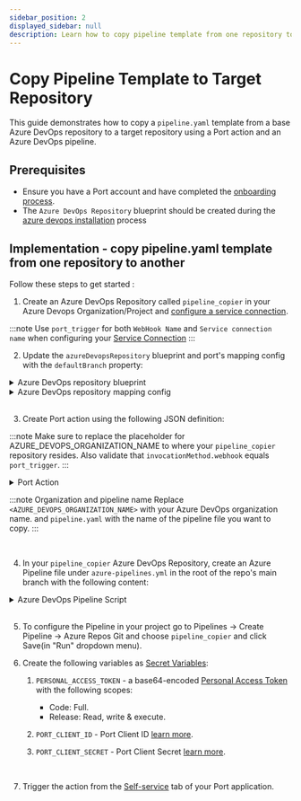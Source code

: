 ```yaml
---
sidebar_position: 2
displayed_sidebar: null
description: Learn how to copy pipeline template from one repository to another using Port Actions.
---
```


# Copy Pipeline Template to Target Repository

This guide demonstrates how to copy a `pipeline.yaml` template from a base Azure DevOps repository to a target repository using a Port action and an Azure DevOps pipeline.

## Prerequisites
- Ensure you have a Port account and have completed the [onboarding process](https://docs.getport.io/quickstart).
- The `Azure DevOps Repository` blueprint should be created during the [azure devops installation](/build-your-software-catalog/sync-data-to-catalog/git/azure-devops/#installation) process

## Implementation - copy pipeline.yaml template from one repository to another

Follow these steps to get started :
1. Create an Azure DevOps Repository called `pipeline_copier` in your Azure Devops Organization/Project and [configure a service connection](/actions-and-automations/setup-backend/azure-pipeline#define-incoming-webhook-in-azure).

:::note
Use `port_trigger` for both `WebHook Name` and `Service connection name` when configuring your [Service Connection](https://learn.microsoft.com/en-us/azure/devops/pipelines/library/service-endpoints?view=azure-devops&tabs=yaml)
:::
<br/>

2. Update the `azureDevopsRepository` blueprint and port's  mapping config with the `defaultBranch` property:
<details>
  <summary>Azure DevOps repository blueprint</summary>

```json showLineNumbers
{
  "identifier": "azureDevopsRepository",
  "title": "Repository",
  "icon": "AzureDevops",
  "schema": {
    "properties": {
      "url": {
        "title": "URL",
        "format": "url",
        "type": "string",
        "icon": "Link"
      },
      "readme": {
        "title": "README",
        "type": "string",
        "format": "markdown",
        "icon": "Book"
      },
      "defaultBranch": {
        "title": "Default Branch",
        "type": "string"
      }
    },
    "required": []
  },
  "mirrorProperties": {},
  "calculationProperties": {},
  "aggregationProperties": {},
  "relations": {
    "project": {
      "title": "Project",
      "target": "project",
      "required": true,
      "many": false
    }
  }
}
```
</details>


<details>
  <summary>Azure DevOps repository mapping config</summary>

```yaml showLineNumbers
        - kind: repository
        selector:
          query: 'true'
        port:
          entity:
            mappings:
              identifier: .project.name + "/" + .name | gsub(" "; "")
              title: .name
              blueprint: '"azureDevopsRepository"'
              properties:
                url: .url
                readme: file://README.md
                defaultBranch: .defaultBranch  # Add this line
              relations:
                project: .project.id | gsub(" "; "")
```
</details>



<br/>

3. Create Port action using the following JSON definition:

:::note
Make sure to replace the placeholder for AZURE_DEVOPS_ORGANIZATION_NAME to where your `pipeline_copier`  repository resides.
Also validate that `invocationMethod.webhook` equals `port_trigger`.
:::

<details>
  <summary>Port Action</summary>

```json showLineNumbers
{
  "identifier": "copy_pipeline_template",
  "title": "Copy Pipeline Template to Target Repo",
  "icon": "Azure",
  "trigger": {
    "type": "self-service",
    "operation": "DAY-2",
    "userInputs": {
      "properties": {
        "base_repo": {
          "type": "string",
          "title": "Base Repository",
          "icon": "Azure",
          "blueprint": "azureDevopsRepository",
          "format": "entity"
        },
        "target_repo": {
          "type": "string",
          "title": "Target Repository",
          "icon": "Azure",
          "blueprint": "azureDevopsRepository",
          "format": "entity"
        }
      },
      "required": [
        "base_repo",
        "target_repo"
      ],
      "order": [
        "base_repo",
        "target_repo"
      ]
    }
  },
  "invocationMethod": {
    "type": "AZURE_DEVOPS",
    "webhook": "port_trigger",
    "org": "<AZURE_DEVOPS_ORGANIZATION_NAME>",
    "payload": {
      "base_repo_url": "{{ .inputs.base_repo.properties.url }}",
      "target_repo_url": "{{ .inputs.target_repo.properties.url }}",
      "base_repo_branch": "{{ .inputs.base_repo.properties.defaultBranch }}",
      "target_repo_branch": "{{ .inputs.target_repo.properties.defaultBranch }}",
      "azure_organization": "<AZURE_DEVOPS_ORGANIZATION_NAME>",
      "pipeline_file_name": "pipeline.yaml",
      ""
      "port_context": {
        "runId": "{{ .run.id }}"
      }
    }
  },
  "requiredApproval": false,
  "publish": true
}
```

</details>

:::note Organization and pipeline name
Replace `<AZURE_DEVOPS_ORGANIZATION_NAME>` with your Azure DevOps organization name. and `pipeline.yaml` with the name of the pipeline file you want to copy.
:::

<br/>

4. In your `pipeline_copier` Azure DevOps Repository, create an Azure Pipeline file under `azure-pipelines.yml` in the root of the repo's main branch with the following content:

<details>
<summary>Azure DevOps Pipeline Script</summary>

```yml showLineNumbers
trigger: none

pool:
  vmImage: "ubuntu-latest"


variables:
  RUN_ID: "${{ parameters.port_trigger.port_context.runId }}"
  BASE_REPO_URL: "${{ parameters.port_trigger.base_repo_url }}"
  TARGET_REPO_URL: "${{ parameters.port_trigger.target_repo_url }}"
  BASE_REPO_BRANCH_REF: "${{ parameters.port_trigger.base_repo_branch }}"
  TARGET_REPO_BRANCH_REF: "${{ parameters.port_trigger.target_repo_branch }}"
  AZURE_ORGANIZATION: "${{ parameters.port_trigger.azure_organization }}"
  PIPELINE_FILE_NAME: "${{ parameters.port_trigger.pipeline_file_name }}"
  # Ensure that PERSONAL_ACCESS_TOKEN is set as a secret variable in your pipeline settings

resources:
  webhooks:
    - webhook: port_trigger
      connection: port_trigger

stages:
  # Stage 1: Fetch Port Access Token
  - stage: fetch_port_access_token
    jobs:
      - job: fetch_port_access_token
        steps:
          - script: |
              sudo apt-get update
              sudo apt-get install -y jq
            displayName: "Install jq"
          - script: |
              accessToken=$(curl -X POST \
                    -H 'Content-Type: application/json' \
                    -d '{"clientId": "$(PORT_CLIENT_ID)", "clientSecret": "$(PORT_CLIENT_SECRET)"}' \
                    -s 'https://api.getport.io/v1/auth/access_token' | jq -r '.accessToken')
              echo "##vso[task.setvariable variable=accessToken;isOutput=true]$accessToken"
            displayName: "Fetch Port Access Token"
            name: getToken

  # Stage 2: Copy and Create Pipeline
  - stage: copy_and_create_pipeline
    displayName: "Copy and Create Pipeline"
    dependsOn:
      - fetch_port_access_token
    jobs:
      - job: copy_and_create_pipeline
        displayName: "Copy Pipeline and Create ADO Pipeline"
        variables:
          accessToken: $[ stageDependencies.fetch_port_access_token.fetch_port_access_token.outputs['getToken.accessToken'] ]
        steps:
          - script: |
              sudo apt-get update
              sudo apt-get install -y jq git
            displayName: "Install jq and git"

          - script: |
              # Set default branch ref if TARGET_REPO_BRANCH_REF is empty
              if [ -z "$TARGET_REPO_BRANCH_REF" ]; then
                echo "TARGET_REPO_BRANCH_REF is empty. Setting default to 'refs/heads/main'."
                TARGET_REPO_BRANCH_REF="refs/heads/main"
              fi

              # Extract project name from the URL
              PROJECT_NAME=$(echo "$BASE_REPO_URL" | awk -F'/' '{print $5}')

              # Extract repository names from URLs
              BASE_REPO_NAME=$(basename "$BASE_REPO_URL")
              TARGET_REPO_NAME=$(basename "$TARGET_REPO_URL")

              # Extract branch names from refs (e.g., "refs/heads/main" -> "main")
              BASE_REPO_BRANCH=${BASE_REPO_BRANCH_REF##*/}
              TARGET_REPO_BRANCH=${TARGET_REPO_BRANCH_REF##*/}

              # Validate extracted values
              if [ -z "$PROJECT_NAME" ] || [ -z "$BASE_REPO_NAME" ] || [ -z "$TARGET_REPO_NAME" ] || [ -z "$BASE_REPO_BRANCH" ] || [ -z "$TARGET_REPO_BRANCH" ] || [ -z "$PIPELINE_FILE_NAME" ]; then
                echo "Error: One or more required variables are empty."
                exit 1
              fi

              # Construct API URLs
              BASE_REPO_API_URL="https://dev.azure.com/${AZURE_ORGANIZATION}/${PROJECT_NAME}/_apis/git/repositories/${BASE_REPO_NAME}"
              TARGET_REPO_API_URL="https://dev.azure.com/${AZURE_ORGANIZATION}/${PROJECT_NAME}/_apis/git/repositories/${TARGET_REPO_NAME}"

              # Fetch pipeline file content from base_repo at specified branch
              HTTP_RESPONSE=$(curl -s -w "HTTPSTATUS:%{http_code}" -u :$PERSONAL_ACCESS_TOKEN \
                "${BASE_REPO_API_URL}/items?path=/${PIPELINE_FILE_NAME}&versionDescriptor.versionType=branch&versionDescriptor.version=${BASE_REPO_BRANCH}&api-version=6.0&format=text")

              # Extract the body and status
              PIPELINE_CONTENT=$(echo "$HTTP_RESPONSE" | sed -e 's/HTTPSTATUS\:.*//g')
              HTTP_STATUS=$(echo "$HTTP_RESPONSE" | tr -d '\n' | sed -e 's/.*HTTPSTATUS://')

              # Check if the status is 200 OK
              if [ "$HTTP_STATUS" -ne 200 ]; then
                echo "Failed to retrieve ${PIPELINE_FILE_NAME} from base repository."
                echo "HTTP Status: $HTTP_STATUS"
                echo "Response: $PIPELINE_CONTENT"
                exit 1
              fi

              # Base64 encode the pipeline content
              PIPELINE_CONTENT_BASE64=$(echo "$PIPELINE_CONTENT" | base64 -w 0)

              # Check if the pipeline file exists in target_repo
              response_target_code=$(curl -s -o /dev/null -w "%{http_code}" -u :$PERSONAL_ACCESS_TOKEN \
                "${TARGET_REPO_API_URL}/items?path=/${PIPELINE_FILE_NAME}&versionDescriptor.versionType=branch&versionDescriptor.version=${TARGET_REPO_BRANCH}&api-version=6.0")

              if [ "$response_target_code" == "200" ]; then
                echo "${PIPELINE_FILE_NAME} already exists in target repository. Skipping copy."
              else
                # Initialize LAST_COMMIT_ID to zeros by default
                LAST_COMMIT_ID="0000000000000000000000000000000000000000"

                # Get repository info to check if it's empty
                REPO_INFO=$(curl -s -u :$PERSONAL_ACCESS_TOKEN \
                  "${TARGET_REPO_API_URL}?api-version=6.0")

                DEFAULT_BRANCH=$(echo "$REPO_INFO" | jq -r '.defaultBranch')

                if [ -z "$DEFAULT_BRANCH" ] || [ "$DEFAULT_BRANCH" == "null" ]; then
                  echo "Target repository is empty."
                  REPO_IS_EMPTY=true
                else
                  echo "Target repository is not empty."
                  REPO_IS_EMPTY=false
                fi

                if [ "$REPO_IS_EMPTY" = true ]; then
                  echo "Repository is empty. Using LAST_COMMIT_ID as zeros for initial commit."
                else
                  # Repository is not empty, check if branch exists
                  BRANCH_INFO=$(curl -s -u :$PERSONAL_ACCESS_TOKEN \
                    "${TARGET_REPO_API_URL}/refs/heads/${TARGET_REPO_BRANCH}?api-version=6.0")

                  BRANCH_EXISTS=$(echo "$BRANCH_INFO" | jq -r '.value[0].objectId')

                  if [ -n "$BRANCH_EXISTS" ] && [ "$BRANCH_EXISTS" != "null" ]; then
                    LAST_COMMIT_ID="$BRANCH_EXISTS"
                    echo "Branch exists. LAST_COMMIT_ID: $LAST_COMMIT_ID"
                  else
                    echo "Branch does not exist. Need to create branch."

                    # Get the commit ID of the default branch to base the new branch on
                    DEFAULT_BRANCH_NAME=${DEFAULT_BRANCH##*/}

                    DEFAULT_BRANCH_INFO=$(curl -s -u :$PERSONAL_ACCESS_TOKEN \
                      "${TARGET_REPO_API_URL}/refs/heads/${DEFAULT_BRANCH_NAME}?api-version=6.0")

                    DEFAULT_BRANCH_COMMIT_ID=$(echo "$DEFAULT_BRANCH_INFO" | jq -r '.value[0].objectId')

                    if [ -n "$DEFAULT_BRANCH_COMMIT_ID" ] && [ "$DEFAULT_BRANCH_COMMIT_ID" != "null" ]; then
                      # Use the default branch's commit ID as LAST_COMMIT_ID
                      LAST_COMMIT_ID="$DEFAULT_BRANCH_COMMIT_ID"
                      echo "Using default branch ${DEFAULT_BRANCH_NAME} commit ID: $LAST_COMMIT_ID as base for new branch."
                    else
                      echo "Failed to get default branch commit ID."
                      exit 1
                    fi
                  fi
                fi

                # Create a push to add the pipeline file using base64 encoded content
                ADD_FILE_RESPONSE=$(curl -s -u :$PERSONAL_ACCESS_TOKEN \
                  -X POST \
                  -H "Content-Type: application/json" \
                  -d "{
                        \"refUpdates\": [{
                          \"name\": \"refs/heads/${TARGET_REPO_BRANCH}\",
                          \"oldObjectId\": \"${LAST_COMMIT_ID}\"
                        }],
                        \"commits\": [{
                          \"comment\": \"Adding ${PIPELINE_FILE_NAME}\",
                          \"changes\": [{
                            \"changeType\": \"add\",
                            \"item\": { \"path\": \"/${PIPELINE_FILE_NAME}\" },
                            \"newContent\": {
                              \"content\": \"${PIPELINE_CONTENT_BASE64}\",
                              \"contentType\": \"base64encoded\"
                            }
                          }]
                        }]
                      }" \
                  "${TARGET_REPO_API_URL}/pushes?api-version=6.0")

                if ! echo "$ADD_FILE_RESPONSE" | jq -e '.commits' > /dev/null; then
                  echo "Failed to add ${PIPELINE_FILE_NAME} to target repository."
                  echo "API Response: $ADD_FILE_RESPONSE"
                  exit 1
                fi
              fi

              # Check if the pipeline already exists
              EXISTING_PIPELINE_RESPONSE=$(curl -s -u :$PERSONAL_ACCESS_TOKEN \
                "https://dev.azure.com/${AZURE_ORGANIZATION}/${PROJECT_NAME}/_apis/pipelines?api-version=6.0-preview.1")

              PIPELINE_NAME="Pipeline for ${TARGET_REPO_NAME}"
              EXISTING_PIPELINE_ID=$(echo "$EXISTING_PIPELINE_RESPONSE" | jq -r --arg PIPELINE_NAME "$PIPELINE_NAME" '.value[] | select(.name==$PIPELINE_NAME) | .id')

              if [ -n "$EXISTING_PIPELINE_ID" ]; then
                # Optionally update the existing pipeline or skip creation
                echo "Pipeline already exists with ID: $EXISTING_PIPELINE_ID. Skipping creation."
              else
                # Create the pipeline in Azure DevOps
                CREATE_PIPELINE_RESPONSE=$(curl -s -u :$PERSONAL_ACCESS_TOKEN \
                  -X POST \
                  -H "Content-Type: application/json" \
                  -d "{
                        \"name\": \"${PIPELINE_NAME}\",
                        \"configuration\": {
                          \"type\": \"yaml\",
                          \"path\": \"/${PIPELINE_FILE_NAME}\",
                          \"repository\": {
                            \"id\": \"${TARGET_REPO_NAME}\",
                            \"type\": \"azureReposGit\"
                          }
                        }
                      }" \
                  "https://dev.azure.com/${AZURE_ORGANIZATION}/${PROJECT_NAME}/_apis/pipelines?api-version=7.1-preview.1")

                PIPELINE_ID=$(echo "$CREATE_PIPELINE_RESPONSE" | jq -r '.id')

                if [ -z "$PIPELINE_ID" ] || [ "$PIPELINE_ID" == "null" ]; then
                  echo "Failed to create pipeline."
                  echo "API Response: $CREATE_PIPELINE_RESPONSE"
                  exit 1
                fi
              fi

            displayName: "Copy ${PIPELINE_FILE_NAME} and Create ADO Pipeline"
            env:
              PERSONAL_ACCESS_TOKEN: $(PERSONAL_ACCESS_TOKEN)

  - stage: update_run_status
    dependsOn:
      - fetch_port_access_token
      - copy_and_create_pipeline
    condition: succeeded()
    jobs:
      - job: update_run_status
        variables:
          accessToken: $[ stageDependencies.fetch_port_access_token.fetch_port_access_token.outputs['getToken.accessToken'] ]
        steps:
          - script: |
              curl -X PATCH \
                -H 'Content-Type: application/json' \
                -H 'Authorization: Bearer $(accessToken)' \
                -d '{"status":"SUCCESS","statusLabel":"Successfully copied file","message": {"run_status": "Copying finished successfully!\\n " }}' \
                "https://api.getport.io/v1/actions/runs/${{ variables.RUN_ID }}"
            displayName: "Update Port with Success Status"

  - stage: update_run_status_failed
    dependsOn:
      - fetch_port_access_token
      - copy_and_create_pipeline
    condition: failed()
    jobs:
      - job: update_run_status_failed
        variables:
          accessToken: $[ stageDependencies.fetch_port_access_token.fetch_port_access_token.outputs['getToken.accessToken'] ]
        steps:
          - script: |
              curl -X PATCH \
                -H 'Content-Type: application/json' \
                -H 'Authorization: Bearer $(accessToken)' \
                -d '{"status":"FAILURE","statusLabel":"Failed to copy file","message": {"run_status": "Copying pipeline failed, check the logs in the pipeline" }}' \
                "https://api.getport.io/v1/actions/runs/${{ variables.RUN_ID }}"
            displayName: "Update Port with Failure Status"


```

</details>
<br/>

5. To configure the Pipeline in your project go to Pipelines -> Create Pipeline -> Azure Repos Git and choose `pipeline_copier` and click Save(in "Run" dropdown menu).
   <br/>

6. Create the following variables as [Secret Variables](https://learn.microsoft.com/en-us/azure/devops/pipelines/process/set-secret-variables?view=azure-devops&tabs=yaml%2Cbash):

    1. `PERSONAL_ACCESS_TOKEN` - a base64-encoded [Personal Access Token](https://learn.microsoft.com/en-us/azure/devops/organizations/accounts/use-personal-access-tokens-to-authenticate?view=azure-devops&tabs=Windows) with the following scopes:
        - Code: Full.
        - Release: Read, write & execute.

    2. `PORT_CLIENT_ID` - Port Client ID [learn more](/build-your-software-catalog/custom-integration/api/#get-api-token).
    3. `PORT_CLIENT_SECRET` - Port Client Secret [learn more](/build-your-software-catalog/custom-integration/api/#get-api-token).

<br/>

7. Trigger the action from the [Self-service](https://app.getport.io/self-serve) tab of your Port application.
